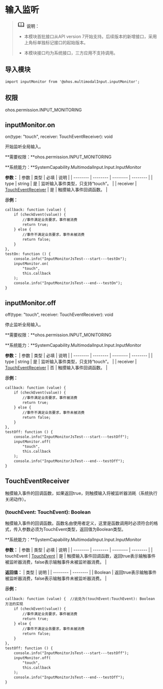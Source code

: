 # 输入监听


> ![icon-note.gif](public_sys-resources/icon-note.gif) **说明：**
> - 本模块首批接口从API version 7开始支持。后续版本的新增接口，采用上角标单独标记接口的起始版本。
> 
> - 本模块接口均为系统接口，三方应用不支持调用。


## 导入模块


```
import inputMonitor from '@ohos.multimodalInput.inputMonitor';
```


## 权限

ohos.permission.INPUT_MONITORING


## inputMonitor.on

on(type: "touch", receiver: TouchEventReceiver): void

开始监听全局输入。

**需要权限：**ohos.permission.INPUT_MONITORING

**系统能力：**SystemCapability.MultimodalInput.Input.InputMonitor

  **参数：**
  | 参数 | 类型 | 必填 | 说明 | 
| -------- | -------- | -------- | -------- |
| type | string | 是 | 监听输入事件类型，只支持“touch”。 | 
| receiver | [TouchEventReceiver](#toucheventreceiver) | 是 | 触摸输入事件回调函数。 | 

  **示例：**

```
callback: function (value) {
    if (checkEvent(value)) {
        //事件满足业务要求，事件被消费
        return true;
    } else {
        //事件不满足业务要求，事件未被消费
        return false;
    }
},
testOn: function () {
    console.info("InputMonitorJsTest---start---testOn");
    inputMonitor.on(
        "touch",
        this.callback
    );
    console.info("InputMonitorJsTest---end---testOn");
}
```


## inputMonitor.off

off(type: "touch", receiver: TouchEventReceiver): void

停止监听全局输入。

**需要权限：**ohos.permission.INPUT_MONITORING

**系统能力：**SystemCapability.MultimodalInput.Input.InputMonitor

  **参数：**
  | 参数 | 类型 | 必填 | 说明 | 
| -------- | -------- | -------- | -------- |
| type | string | 是 | 监听输入事件类型，只支持“touch”。 | 
| receiver | [TouchEventReceiver](#toucheventreceiver) | 否 | 触摸输入事件回调函数。 | 

  **示例：**

```
callback: function (value) {
    if (checkEvent(value)) {
        //事件满足业务要求，事件被消费
        return true;
    } else {
        //事件不满足业务要求，事件未被消费
        return false;
    }
},
testOff: function () {
    console.info("InputMonitorJsTest---start---testOff");
    inputMonitor.off(
        "touch",
        this.callback
    );
    console.info("InputMonitorJsTest---end---testOff");
}
```


## TouchEventReceiver

触摸输入事件的回调函数，如果返回true，则触摸输入将被监听器消耗（系统执行关闭动作）。


### (touchEvent: TouchEvent): Boolean

触摸输入事件的回调函数。函数名由使用者定义，这里是函数调用时必须符合的格式，传入参数必须为TouchEvent类型，返回值为Boolean类型。

**系统能力：**SystemCapability.MultimodalInput.Input.InputMonitor

  **参数：**
| 参数 | 类型 | 必填 | 说明 |
| -------- | -------- | -------- | -------- |
| touchEvent | [TouchEvent](../arkui-js/js-components-common-events.md) | 是 | 触摸输入事件回调函数，返回true表示输触事件被监听器消费，false表示输触事件未被监听器消费。 |

  **返回值：**
  | 类型 | 说明 | 
| -------- | -------- |
| Boolean | 返回true表示输触事件被监听器消费，false表示输触事件未被监听器消费。 | 

  **示例：**

```
callback: function (value) {  //此处为(touchEvent:TouchEvent): Boolean 方法的实现
    if (checkEvent(value)) {
        //事件满足业务要求，事件被消费
        return true;
    } else {
        //事件不满足业务要求，事件未被消费
        return false;
    }
},
testOff: function () {
    console.info("InputMonitorJsTest---start---testOff");
    inputMonitor.off(
        "touch",
        this.callback
    );
    console.info("InputMonitorJsTest---end---testOff");
}
```

